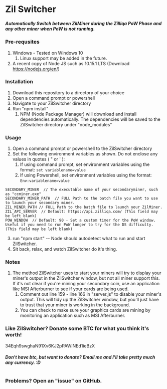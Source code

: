 # Zil Switcher
##### Automatically Switch between ZilMiner during the Zilliqa PoW Phase and any other miner when PoW is not running.

### Pre-requsites
1. Windows - Tested on Windows 10
    1. Linux support may be added in the future.
2. A recent copy of Node JS such as 10.15.1 LTS (Download https://nodejs.org/en/)

### Installation
1. Download this repository to a directory of your choice
2. Open a command prompt or powershell
3. Navigate to your ZilSwitcher directory
4. Run "npm install"
    1. NPM (Node Package Manager) will download and install dependencies automatically. The dependencies will be saved to the ZilSwitcher directory under "node_modules"

### Usage
1. Open a command prompt or powershell to the ZilSwitcher directory
2. Set the following environment variables as shown. Do not enclose any values in quotes ( " or ' ):
    1. If using command prompt, set environment variables using the format:
        `set variablename=value`
    1. If using Powershell, set environment variables using the format:
        `Env:variablename=value`
```
SECONDARY_MINER  // The executable name of your secondaryminer, such as "ccminer.exe"
SECONDARY_MINER_PATH  // FULL Path to the batch file you want to use to launch your secondary miner.
ZIL_MINER_PATH // FULL Path to the batch file to launch your ZilMiner.
ZIL_API_SERVER  // Default: https://api.zilliqa.com/ (This field may be left blank)
POW_WINDOW  // Default: 90 - Set a custom timer for the PoW window. Useful if you need to run PoW longer to try for the DS difficulty. (This field may be left blank)
```
3. run "npm start"
-- Node should autodetect what to run and start ZilSwitcher.
4. Sit back, relax, and watch ZilSwitcher do it's thing.

### Notes
1. The method ZilSwitcher uses to start your miners will try to display your miner's output in the ZilSwitcher window, but not all miner support this. If it's not clear if you're mining your secondary coin, use an application like MSI Afterburner to see if your cards are being used.
    1. Comment out line 159 - line 166 in "server.js" to disable your miner's output. This will tidy up the ZilSwitcher window, but you'll just have to trust that your miner is working in the background.
    1. You can check to make sure your graphics cards are mining by monitoring an application such as MSI Afterburner.


### Like ZilSwitcher? Donate some BTC for what you think it's worth!
34Eqh9swghaN91Xv6KJ2pPAWiNEd1ieBzX

##### Don't have btc, but want to donate? Email me and I'll take pretty much any currency. :D
#
#
### Problems? Open an "issue" on GitHub.
